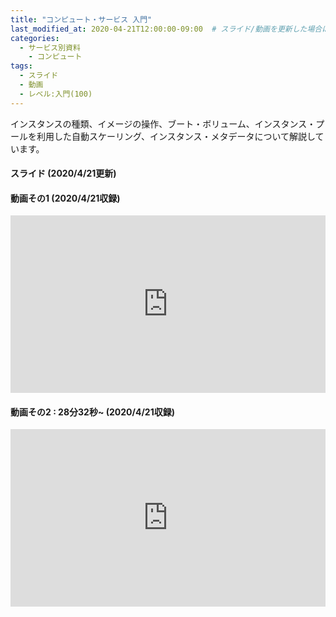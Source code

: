 ```yaml
---
title: "コンピュート・サービス 入門"
last_modified_at: 2020-04-21T12:00:00-09:00  # スライド/動画を更新した場合はここを変更
categories:
  - サービス別資料
    - コンピュート
tags:
  - スライド
  - 動画
  - レベル:入門(100)
---
```


インスタンスの種類、イメージの操作、ブート・ボリューム、インスタンス・プールを利用した自動スケーリング、インスタンス・メタデータについて解説しています。  


#### スライド (2020/4/21更新)  <!-- 更新日を最新に変更 -->
<div style="max-width:768px">
<script async class="speakerdeck-embed" data-id="cf71c90194e445c4812a671235389dff" data-ratio="1.77777777777778" src="//speakerdeck.com/assets/embed.js"></script>
</div>


#### 動画その1 (2020/4/21収録)  <!-- 収録日を最新に変更 -->
<div style="max-width:768px"><div style="position:relative;padding-bottom:56.25%"><iframe id="kaltura_player" src="https://cdnapisec.kaltura.com/p/2171811/sp/217181100/embedIframeJs/uiconf_id/35965902/partner_id/2171811?iframeembed=true&playerId=kaltura_player&entry_id=0_hjvuhmyy&flashvars[streamerType]=auto&amp;flashvars[localizationCode]=en&amp;flashvars[leadWithHTML5]=true&amp;flashvars[sideBarContainer.plugin]=true&amp;flashvars[sideBarContainer.position]=left&amp;flashvars[sideBarContainer.clickToClose]=true&amp;flashvars[chapters.plugin]=true&amp;flashvars[chapters.layout]=vertical&amp;flashvars[chapters.thumbnailRotator]=false&amp;flashvars[streamSelector.plugin]=true&amp;flashvars[EmbedPlayer.SpinnerTarget]=videoHolder&amp;flashvars[dualScreen.plugin]=true&amp;flashvars[hotspots.plugin]=1&amp;flashvars[Kaltura.addCrossoriginToIframe]=true&amp;&wid=1_0p0hdlr8" width="768" height="432" allowfullscreen webkitallowfullscreen mozAllowFullScreen allow="autoplay *; fullscreen *; encrypted-media *" sandbox="allow-forms allow-same-origin allow-scripts allow-top-navigation allow-pointer-lock allow-popups allow-modals allow-orientation-lock allow-popups-to-escape-sandbox allow-presentation allow-top-navigation-by-user-activation" frameborder="0" title="Kaltura Player" style="position:absolute;top:0;left:0;width:100%;height:100%"></iframe></div></div>


#### 動画その2 : 28分32秒~ (2020/4/21収録)  <!-- 収録日を最新に変更 -->
<div style="max-width:768px"><div style="position:relative;padding-bottom:56.25%"><iframe id="kaltura_player" src="https://cdnapisec.kaltura.com/p/2171811/sp/217181100/embedIframeJs/uiconf_id/35965902/partner_id/2171811?iframeembed=true&playerId=kaltura_player&entry_id=0_jw29se6u&flashvars[streamerType]=auto&amp;flashvars[localizationCode]=en&amp;flashvars[leadWithHTML5]=true&amp;flashvars[sideBarContainer.plugin]=true&amp;flashvars[sideBarContainer.position]=left&amp;flashvars[sideBarContainer.clickToClose]=true&amp;flashvars[chapters.plugin]=true&amp;flashvars[chapters.layout]=vertical&amp;flashvars[chapters.thumbnailRotator]=false&amp;flashvars[streamSelector.plugin]=true&amp;flashvars[EmbedPlayer.SpinnerTarget]=videoHolder&amp;flashvars[dualScreen.plugin]=true&amp;flashvars[hotspots.plugin]=1&amp;flashvars[mediaProxy.mediaPlayFrom]=1712&amp;flashvars[Kaltura.addCrossoriginToIframe]=true&amp;&wid=1_sp62b2ma" width="768" height="432" allowfullscreen webkitallowfullscreen mozAllowFullScreen allow="autoplay *; fullscreen *; encrypted-media *" sandbox="allow-forms allow-same-origin allow-scripts allow-top-navigation allow-pointer-lock allow-popups allow-modals allow-orientation-lock allow-popups-to-escape-sandbox allow-presentation allow-top-navigation-by-user-activation" frameborder="0" title="Kaltura Player" style="position:absolute;top:0;left:0;width:100%;height:100%"></iframe></div></div>